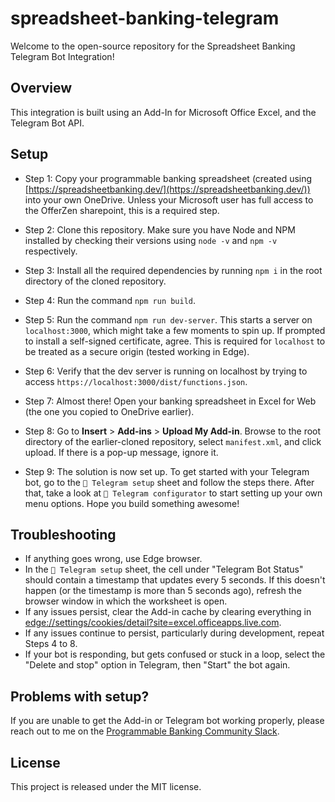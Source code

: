 # spreadsheet-banking-telegram

Welcome to the open-source repository for the Spreadsheet Banking Telegram Bot Integration!

## Overview

This integration is built using an Add-In for Microsoft Office Excel, and the Telegram Bot API.


## Setup

- Step 1: Copy your programmable banking spreadsheet (created using [https://spreadsheetbanking.dev/](https://spreadsheetbanking.dev/)) into your own OneDrive. Unless your Microsoft user has full access to the OfferZen sharepoint, this is a required step.


- Step 2: Clone this repository. Make sure you have Node and NPM installed by checking their versions using `node -v` and `npm -v` respectively.


- Step 3: Install all the required dependencies by running `npm i` in the root directory of the cloned repository.


- Step 4: Run the command `npm run build`.


- Step 5: Run the command `npm run dev-server`. This starts a server on `localhost:3000`, which might take a few moments to spin up. If prompted to install a self-signed certificate, agree. This is required for `localhost` to be treated as a secure origin (tested working in Edge).


- Step 6: Verify that the dev server is running on localhost by trying to access `https://localhost:3000/dist/functions.json`.


- Step 7: Almost there! Open your banking spreadsheet in Excel for Web (the one you copied to OneDrive earlier).


- Step 8: Go to __Insert__ > __Add-ins__ > __Upload My Add-in__. Browse to the root directory of the earlier-cloned repository, select `manifest.xml`, and click upload. If there is a pop-up message, ignore it.


- Step 9: The solution is now set up. To get started with your Telegram bot, go to the `💬 Telegram setup` sheet and follow the steps there. After that, take a look at `💬 Telegram configurator` to start setting up your own menu options. Hope you build something awesome!


## Troubleshooting

- If anything goes wrong, use Edge browser.
- In the `💬 Telegram setup` sheet, the cell under "Telegram Bot Status" should contain a timestamp that updates every 5 seconds. If this doesn't happen (or the timestamp is more than 5 seconds ago), refresh the browser window in which the worksheet is open.
- If any issues persist, clear the Add-in cache by clearing everything in [edge://settings/cookies/detail?site=excel.officeapps.live.com](edge://settings/cookies/detail?site=excel.officeapps.live.com).
- If any issues continue to persist, particularly during development, repeat Steps 4 to 8.
- If your bot is responding, but gets confused or stuck in a loop, select the "Delete and stop" option in Telegram, then "Start" the bot again.




## Problems with setup?

If you are unable to get the Add-in or Telegram bot working properly, please reach out to me on the [Programmable Banking Community Slack](https://app.slack.com/client/T8CRG18UC/).


## License


This project is released under the MIT license.